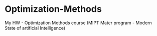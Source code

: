 # Optimization-Methods
My HW - Optimization Methods course (MIPT Mater program - Modern State of artificial Intelligence)

